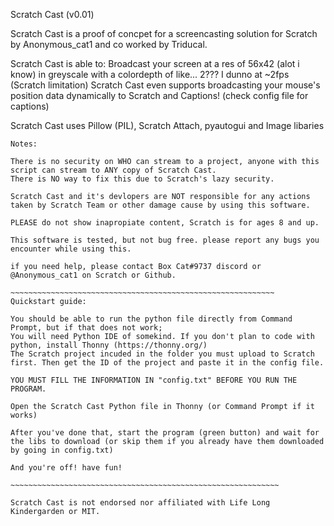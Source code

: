 Scratch Cast (v0.01)

Scratch Cast is a proof of concpet for a screencasting solution for Scratch by Anonymous_cat1 and co worked by Triducal.

Scratch Cast is able to: Broadcast your screen at a res of 56x42 (alot i know) in greyscale with a colordepth of like... 2??? I dunno at ~2fps (Scratch limitation)
Scratch Cast even supports broadcasting your mouse's position data dynamically to Scratch and Captions! (check config file for captions) 

Scratch Cast uses Pillow (PIL), Scratch Attach, pyautogui and Image libaries
~~~~~~~~~~~~~~~~~~~~~~~~~~~~~~~~~~~~~~~~~~~~~~~~~~~~~~~~~~~~~~~~~~~~~~~~~~~~~~~~~~~~~~~~~
Notes:

There is no security on WHO can stream to a project, anyone with this script can stream to ANY copy of Scratch Cast. 
There is NO way to fix this due to Scratch's lazy security.

Scratch Cast and it's devlopers are NOT responsible for any actions taken by Scratch Team or other damage cause by using this software.

PLEASE do not show inapropiate content, Scratch is for ages 8 and up.

This software is tested, but not bug free. please report any bugs you encounter while using this.

if you need help, please contact Box Cat#9737 discord or @Anonymous_cat1 on Scratch or Github.

~~~~~~~~~~~~~~~~~~~~~~~~~~~~~~~~~~~~~~~~~~~~~~~~~~~~~~~~~~~
Quickstart guide:

You should be able to run the python file directly from Command Prompt, but if that does not work;
You will need Python IDE of somekind. If you don't plan to code with python, install Thonny (https://thonny.org/)
The Scratch project incuded in the folder you must upload to Scratch first. Then get the ID of the project and paste it in the config file. 

YOU MUST FILL THE INFORMATION IN "config.txt" BEFORE YOU RUN THE PROGRAM.

Open the Scratch Cast Python file in Thonny (or Command Prompt if it works)

After you've done that, start the program (green button) and wait for the libs to download (or skip them if you already have them downloaded by going in config.txt)

And you're off! have fun!

~~~~~~~~~~~~~~~~~~~~~~~~~~~~~~~~~~~~~~~~~~~~~~~~~~~~~~~~~~~~

Scratch Cast is not endorsed nor affiliated with Life Long Kindergarden or MIT.
